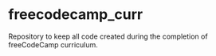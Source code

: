# freecodecamp_curr
Repository to keep all code created during the completion of freeCodeCamp curriculum.
